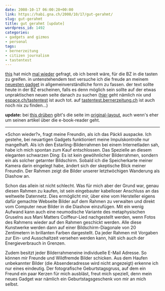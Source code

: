 ```yaml
---
date: 2008-10-17 06:00:28+00:00
link: https://habi.gna.ch/2008/10/17/gut-gerahmt/
slug: gut-gerahmt
title: gut gerahmt [update]
wordpress_id: 1492
categories:
- gadgets and gizmos
- personal
tags:
- bernerzeitung
- citizen journalism
- tastentest
---
```


[this](http://www.borniert.com/this-is-this/) hat mich [mal wieder](https://habi.gna.ch/?s=tastentest) gefragt, ob ich bereit wäre, für die BZ in die tasten zu greifen. in untenstehendem text versuche ich die freude an meinem [neuesten gadget](https://habi.gna.ch/2008/09/09/gadget-2/) in allgemeinverständliche form zu fassen. der text sollte heute in der BZ erscheinen, falls es denn möglich sein sollte auf der etwas unpraktischen neuen seite danach zu suchen ([hier](http://www.bernerzeitung.ch/service/suche/suche.html?key=tastentest) geht nämlich nix und [espace.ch/tastentest](http://espace.ch/tastentest) ist auch tot. auf [tastentest.bernerzeitung.ch](http://www.bernerzeitung.ch//digital/dossier/tasten-test/dossier.html) ist auch noch nix zu finden...)


**update:** bei [this drüben](http://www.borniert.com/2008/10/19/nachlese-6/) gibt's die seite im [original-layout](http://www.borniert.com/wp-content/diverses/bz_e-books.pdf), auch wenn's eher um seinen artikel über die e-book-reader geht.

---

«Schon wieder?», fragt meine Freundin, als ich das Päckli auspacke. Ich gestehe, bei neuartigen Gadgets funktioniert meine Impulskontrolle nur mangelhaft. Als ich den Estarling-Bilderrahmen bei einem Internetladen sah, habe ich mich spontan zum Kauf entschlossen. Das Spezielle an diesem eleganten schwarzen Ding: Es ist kein gewöhnlicher Bilderrahmen, sondern ein als solcher getarnter Bildschirm. Sobald ich die Speicherkarte meiner Kamera darin eingelegt habe, ändert sich der skeptische Blick meiner Freundin. Der Rahmen zeigt die Bilder unserer letztwöchigen Wanderung als Diashow an.

Schon das allein ist nicht schlecht. Was für mich aber der Grund war, genau diesen Rahmen zu kaufen, ist sein eingebauter kabelloser Anschluss an das weltweite Datennetz. Dies ermöglicht mir, über eine vom Hersteller eigens dafür gemachte Webseite Bilder auf dem Rahmen zu verwalten und direkt vom Computer neue Bilder in die Diashow einzufügen. Mit ein wenig Aufwand kann auch eine neumodische Variante des metaphysischen Gruselns aus Mani Matters Coiffeur-Lied nachgestellt werden, wenn Fotos des Rahmens wieder auf den Rahmen geschickt werden. Alle diese Kunstwerke werden dann auf einer Bildschirm-Diagonale von 20 Zentimetern in brillanten Farben dargestellt. Da jeder Rahmen mit Vorgaben zur Ein- und Ausschaltzeit versehen werden kann, hält sich auch der Energieverbrauch in Grenzen.

Zudem besitzt jeder Bilderrahmeneine individuelle E-Mail Adresse. So können mir Freunde und Wildfremde Bilder schicken. Aus dem Haufen unbekannter Bilder (die Absenderadresse wird nicht angezeigt) erkenne ich nur eines eindeutig. Der fotografische Geburtstagsgruss, auf dem ein Freund ein paar Kerzen für mich ausbläst, freut mich speziell, denn mein neues Gadget war nämlich ein Geburtstagsgeschenk von mir an mich selbst.
